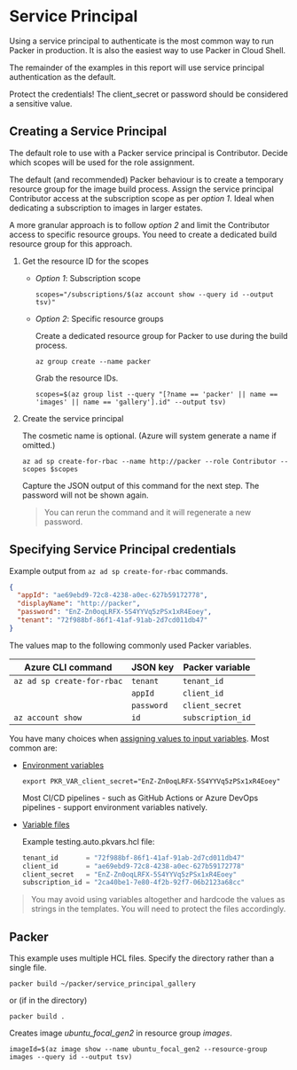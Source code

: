 # Service Principal

Using a service principal to authenticate is the most common way to run Packer in production. It is also the easiest way to use Packer in Cloud Shell.

The remainder of the examples in this report will use service principal authentication as the default.

Protect the credentials! The client_secret or password should be considered a sensitive value.

## Creating a Service Principal

The default role to use with a Packer service principal is Contributor. Decide which scopes will be used for the role assignment.

The default (and recommended) Packer behaviour is to create a temporary resource group for the image build process. Assign the service principal Contributor access at the subscription scope as per *option 1*. Ideal when dedicating a subscription to images in larger estates.

A more granular approach is to follow *option 2* and limit the Contributor access to specific resource groups. You need to create a dedicated build resource group for this approach.

1. Get the resource ID for the scopes

    * *Option 1*: Subscription scope

      ```shell
      scopes="/subscriptions/$(az account show --query id --output tsv)"
      ```

    * *Option 2*: Specific resource groups

      Create a dedicated resource group for Packer to use during the build process.

      ```shell
      az group create --name packer
      ```

      Grab the resource IDs.

      ```shell
      scopes=$(az group list --query "[?name == 'packer' || name == 'images' || name == 'gallery'].id" --output tsv)
      ```

1. Create the service principal

    The cosmetic name is optional. (Azure will system generate a name if omitted.)

    ```shell
    az ad sp create-for-rbac --name http://packer --role Contributor --scopes $scopes
    ```

    Capture the JSON output of this command for the next step. The password will not be shown again.

    > You can rerun the command and it will regenerate a new password.

## Specifying Service Principal credentials

Example output from `az ad sp create-for-rbac` commands.

```json
{
  "appId": "ae69ebd9-72c8-4238-a0ec-627b59172778",
  "displayName": "http://packer",
  "password": "EnZ-Zn0oqLRFX-5S4YYVq5zPSx1xR4Eoey",
  "tenant": "72f988bf-86f1-41af-91ab-2d7cd011db47"
}
```

The values map to the following commonly used Packer variables.

| Azure CLI command | JSON key | Packer variable |
|---|---|---|
| `az ad sp create-for-rbac` | `tenant` | `tenant_id` |
| | `appId` | `client_id` |
| | `password` | `client_secret` |
| `az account show` | `id` | `subscription_id` |

You have many choices when [assigning values to input variables](https://www.packer.io/docs/templates/hcl_templates/variables#assigning-values-to-build-variables). Most common are:

* [Environment variables](https://www.packer.io/docs/templates/hcl_templates/variables#environment-variables)

   `export PKR_VAR_client_secret="EnZ-Zn0oqLRFX-5S4YYVq5zPSx1xR4Eoey"`

   Most CI/CD pipelines - such as GitHub Actions or Azure DevOps pipelines - support environment variables natively.

* [Variable files](https://www.packer.io/docs/templates/hcl_templates/variables#variable-definitions-pkrvars-hcl-and-auto-pkrvars-hcl-files)

   Example testing.auto.pkvars.hcl file:

   ```go
   tenant_id       = "72f988bf-86f1-41af-91ab-2d7cd011db47"
   client_id       = "ae69ebd9-72c8-4238-a0ec-627b59172778"
   client_secret   = "EnZ-Zn0oqLRFX-5S4YYVq5zPSx1xR4Eoey"
   subscription_id = "2ca40be1-7e80-4f2b-92f7-06b2123a68cc"
   ```

> You may avoid using variables altogether and hardcode the values as strings in the templates. You will need to protect the files accordingly.

## Packer

This example uses multiple HCL files. Specify the directory rather than a single file.

```shell
packer build ~/packer/service_principal_gallery
```

or (if in the directory)

```shell
packer build .
```

Creates image *ubuntu_focal_gen2* in resource group *images*.

```shell
imageId=$(az image show --name ubuntu_focal_gen2 --resource-group images --query id --output tsv)
